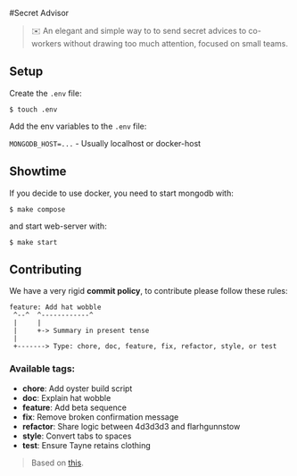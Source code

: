 #Secret Advisor
> :envelope: An elegant and simple way to to send secret advices to co-workers without drawing too much attention, focused on small teams.

## Setup

Create the `.env` file:

`$ touch .env`

Add the env variables to the `.env` file:

`MONGODB_HOST=...` - Usually localhost or docker-host

## Showtime

If you decide to use docker, you need to start mongodb with:

`$ make compose`

and start web-server with:

`$ make start`

## Contributing

 We have a very rigid **commit policy**, to contribute please follow these rules:

```
feature: Add hat wobble
 ^--^  ^------------^
 |     |
 |     +-> Summary in present tense
 |
 +-------> Type: chore, doc, feature, fix, refactor, style, or test
```

### Available tags:

 * **chore**: Add oyster build script
 * **doc**: Explain hat wobble
 * **feature**: Add beta sequence
 * **fix**: Remove broken confirmation message
 * **refactor**: Share logic between 4d3d3d3 and flarhgunnstow
 * **style**: Convert tabs to spaces
 * **test**: Ensure Tayne retains clothing

> Based on [this](http://seesparkbox.com/foundry/semantic_commit_messages).
